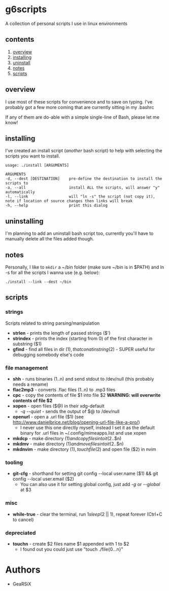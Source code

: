 # g6scripts
A collection of personal scripts I use in linux environments

## contents
1. [overview](#overview)
2. [installing](#installing)
3. [uninstall](#uninstall)
4. [notes](#notes)
5. [scripts](#scripts)

## overview
I use most of these scripts for convenience and to save on typing. I've probably got a few more coming that are currently sitting in my .bashrc

If any of them are do-able with a simple single-line of Bash, please let me know!

## installing
I've created an install script (_another_ bash script) to help with selecting the scripts you want to install.

	usage: ./install [ARGUMENTS]

	ARGUMENTS
	-d, --dest [DESTINATION]    pre-define the destination to install the scripts to
	-a, --all                   install ALL the scripts, will answer "y" automatically
	-l, --link                  will "ln -s" the script (not copy it), note if location of source changes then links will break
	-h, --help                  print this dialog

## uninstalling
I'm planning to add an uninstall bash script too, currently you'll have to manually delete all the files added though.

## notes
Personally, I like to `mkdir` a ~/bin folder (make sure ~/bin is in $PATH) and ln -s for all the scripts I wanna use (e.g. below):

	./install --link --dest ~/bin

## scripts
### strings
Scripts related to string parsing/manipulation

- **strlen** - prints the length of passed strings ($')
- **strindex** - prints the index (starting from 0) of the first character in substring ($1)
- **gfind** - find all files in dir ($1), that conatin string ($2) - SUPER useful for debugging somebody else's code

### file management

- **shh** - runs binaries ($1..$n) and send stdout to /dev/null (this probably needs a rename)
- **flac2mp3** - converts .flac files ($1..$n) to .mp3 files
- **cpc** - copy the contents of file $1 into file $2 **WARNING: will overwrite contents of file $2**
- **xopen** - open files ($@) in their xdg-default
  - _-q_ _--quiet_ - sends the output of $@ to /dev/null
- **openurl** - open a .url file ($1) (see http://www.danielbrice.net/blog/opening-url-file-like-a-pro/)
  - I never use this one directly myself, instead I set it as the default binary for .url files in ~/.config/mimeapps.list and use xopen
- **mkdcp** - make directory ($1) and copy files into it ($2..$n)
- **mkdmv** - make directory ($1) and move files into it ($2..$n)
- **mkdnvim** - make directory ($1), touch file ($2) and open file ($2) in nvim

### tooling

- **git-cfg** - shorthand for setting git config --local user.name ($1) && git config --local user.email ($2)
  - You can also use it for setting global config, just add _-g_ or _--global_ at $3

### misc

- **while-true** - clear the terminal, run $1 sleep ($2 || 1), repeat forever (Ctrl+C to cancel)

### depreciated

- **touchn** - create $2 files name $1 appended with 1 to $2
  - I found out you could just use "touch ./file{0...n}"

# Authors
- GeaRSiX


